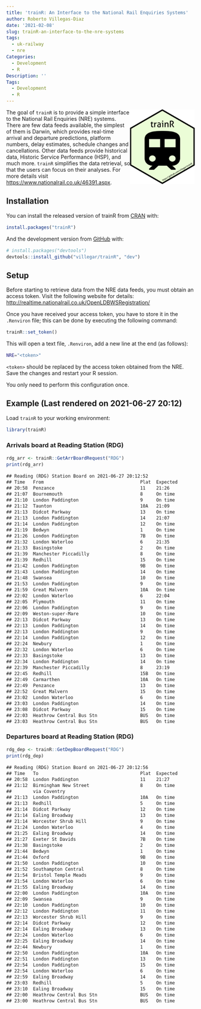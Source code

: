 ```yaml
---
title: 'trainR: An Interface to the National Rail Enquiries Systems'
author: Roberto Villegas-Diaz
date: '2021-02-08'
slug: trainR-an-interface-to-the-nre-systems
tags:
  - uk-railway
  - nre
Categories:
  - Development
  - R
Description: ''
Tags:
  - Development
  - R
---
```


<img src="https://raw.githubusercontent.com/villegar/trainR/main/inst/images/logo.png" alt="logo" align="right" height=200px/>

The goal of `trainR` is to provide a simple interface to the 
National Rail Enquiries (NRE) systems. There are few data feeds 
available, the simplest of them is Darwin, which provides real-time 
arrival and departure predictions, platform numbers, delay estimates, 
schedule changes and cancellations. Other data feeds provide historical 
data, Historic Service Performance (HSP), and much more. `trainR` 
simplifies the data retrieval, so that the users can focus on their 
analyses. For more details visit 
https://www.nationalrail.co.uk/46391.aspx.

## Installation

You can install the released version of trainR from [CRAN](https://CRAN.R-project.org) with:

``` r
install.packages("trainR")
```

And the development version from [GitHub](https://github.com/) with:

``` r
# install.packages("devtools")
devtools::install_github("villegar/trainR", "dev")
```

## Setup
Before starting to retrieve data from the NRE data feeds, you must obtain an access token. 
Visit the following website for details: http://realtime.nationalrail.co.uk/OpenLDBWSRegistration/

Once you have received your access token, you have to store it in the `.Renviron` file; this can be 
done by executing the following command:


```r
trainR::set_token()
```

This will open a text file, `.Renviron`, add a new line at the end (as follows):

```bash
NRE="<token>"
```

`<token>` should be replaced by the access token obtained from the NRE. Save the changes and restart 
your R session.

You only need to perform this configuration once.

## Example (Last rendered on 2021-06-27 20:12)

Load `trainR` to your working environment:

```r
library(trainR)
```

### Arrivals board at Reading Station (RDG)


```r
rdg_arr <- trainR::GetArrBoardRequest("RDG")
print(rdg_arr)
```

```
## Reading (RDG) Station Board on 2021-06-27 20:12:52
## Time   From                                    Plat  Expected
## 20:58  Penzance                                11    21:26
## 21:07  Bournemouth                             8     On time
## 21:10  London Paddington                       9     On time
## 21:12  Taunton                                 10A   21:09
## 21:13  Didcot Parkway                          13    On time
## 21:13  London Paddington                       14    21:07
## 21:14  London Paddington                       12    On time
## 21:19  Bedwyn                                  1     On time
## 21:26  London Paddington                       7B    On time
## 21:32  London Waterloo                         6     21:35
## 21:33  Basingstoke                             2     On time
## 21:39  Manchester Piccadilly                   8     On time
## 21:39  Redhill                                 15    On time
## 21:42  London Paddington                       9B    On time
## 21:43  London Paddington                       14    On time
## 21:48  Swansea                                 10    On time
## 21:53  London Paddington                       9     On time
## 21:59  Great Malvern                           10A   On time
## 22:02  London Waterloo                         6     22:04
## 22:05  Plymouth                                11    On time
## 22:06  London Paddington                       9     On time
## 22:09  Weston-super-Mare                       10    On time
## 22:13  Didcot Parkway                          13    On time
## 22:13  London Paddington                       14    On time
## 22:13  London Paddington                       9     On time
## 22:14  London Paddington                       12    On time
## 22:24  Newbury                                 1     On time
## 22:32  London Waterloo                         6     On time
## 22:33  Basingstoke                             13    On time
## 22:34  London Paddington                       14    On time
## 22:39  Manchester Piccadilly                   8     23:19
## 22:45  Redhill                                 15B   On time
## 22:49  Carmarthen                              10A   On time
## 22:49  Penzance                                13    On time
## 22:52  Great Malvern                           15    On time
## 23:02  London Waterloo                         6     On time
## 23:03  London Paddington                       14    On time
## 23:08  Didcot Parkway                          15    On time
## 22:03  Heathrow Central Bus Stn                BUS   On time
## 23:03  Heathrow Central Bus Stn                BUS   On time
```

### Departures board at Reading Station (RDG)


```r
rdg_dep <- trainR::GetDepBoardRequest("RDG")
print(rdg_dep)
```

```
## Reading (RDG) Station Board on 2021-06-27 20:12:56
## Time   To                                      Plat  Expected
## 20:58  London Paddington                       11    21:27
## 21:12  Birmingham New Street                   8     On time
##        via Coventry                            
## 21:13  London Paddington                       10A   On time
## 21:13  Redhill                                 5     On time
## 21:14  Didcot Parkway                          12    On time
## 21:14  Ealing Broadway                         13    On time
## 21:14  Worcester Shrub Hill                    9     On time
## 21:24  London Waterloo                         4     On time
## 21:25  Ealing Broadway                         14    On time
## 21:27  Exeter St Davids                        7B    On time
## 21:38  Basingstoke                             2     On time
## 21:44  Bedwyn                                  1     On time
## 21:44  Oxford                                  9B    On time
## 21:50  London Paddington                       10    On time
## 21:52  Southampton Central                     8     On time
## 21:54  Bristol Temple Meads                    9     On time
## 21:54  London Waterloo                         6     On time
## 21:55  Ealing Broadway                         14    On time
## 22:00  London Paddington                       10A   On time
## 22:09  Swansea                                 9     On time
## 22:10  London Paddington                       10    On time
## 22:12  London Paddington                       11    On time
## 22:13  Worcester Shrub Hill                    9     On time
## 22:14  Didcot Parkway                          12    On time
## 22:14  Ealing Broadway                         13    On time
## 22:24  London Waterloo                         6     On time
## 22:25  Ealing Broadway                         14    On time
## 22:44  Newbury                                 1     On time
## 22:50  London Paddington                       10A   On time
## 22:51  London Paddington                       13    On time
## 22:54  London Paddington                       15    On time
## 22:54  London Waterloo                         6     On time
## 22:59  Ealing Broadway                         14    On time
## 23:03  Redhill                                 5     On time
## 23:10  Ealing Broadway                         15    On time
## 22:00  Heathrow Central Bus Stn                BUS   On time
## 23:00  Heathrow Central Bus Stn                BUS   On time
```
